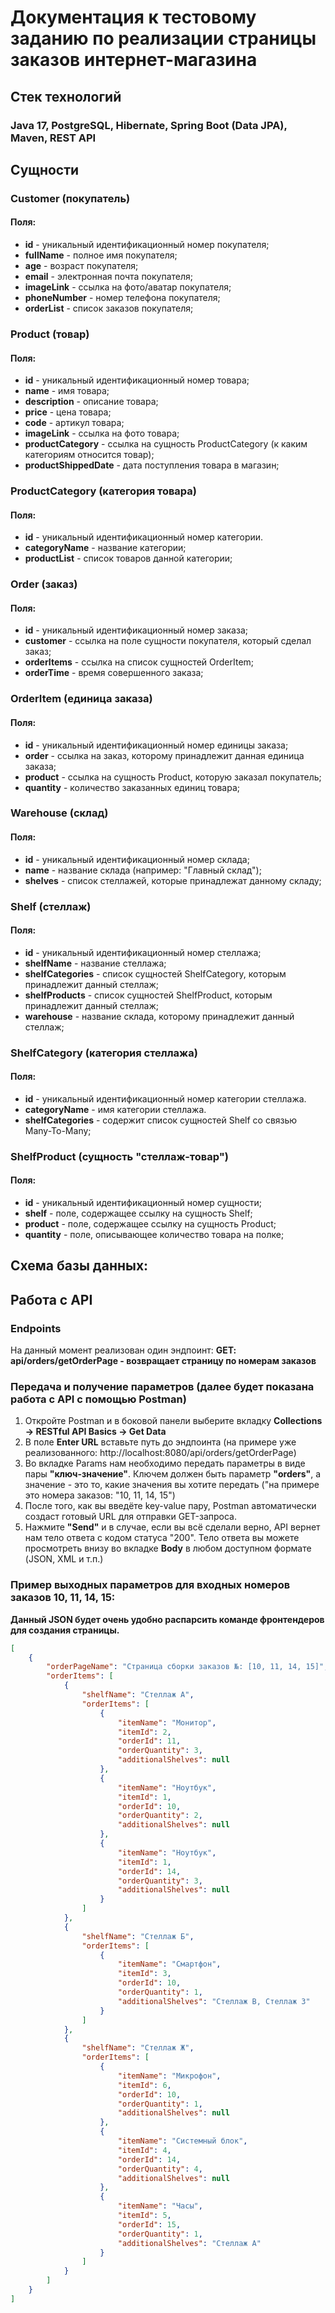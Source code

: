 # Документация к тестовому заданию по реализации страницы заказов интернет-магазина 
## Стек технологий
### Java 17, PostgreSQL, Hibernate, Spring Boot (Data JPA), Maven, REST API

## Сущности

### Customer (покупатель)

#### Поля:

- **id** - уникальный идентификационный номер покупателя;
- **fullName** - полное имя покупателя;
- **age** - возраст покупателя;
- **email** - электронная почта покупателя;
- **imageLink** - ссылка на фото/аватар покупателя;
- **phoneNumber** - номер телефона покупателя;
- **orderList** - список заказов покупателя;

### Product (товар)

#### Поля:
- **id** - уникальный идентификационный номер товара;
- **name** - имя товара;
- **description** - описание товара;
- **price** - цена товара;
- **code** - артикул товара;
- **imageLink** - ссылка на фото товара;
- **productCategory** - ссылка на сущность ProductCategory (к каким категориям относится товар);
- **productShippedDate** - дата поступления товара в магазин;

### ProductCategory (категория товара)

#### Поля:
- **id** - уникальный идентификационный номер категории.
- **categoryName** - название категории;
- **productList** - список товаров данной категории;

### Order (заказ)

#### Поля:
- **id** - уникальный идентификационный номер заказа;
- **customer** - ссылка на поле сущности покупателя, который сделал заказ;
- **orderItems** - ссылка на список сущностей OrderItem;
- **orderTime** - время совершенного заказа;

### OrderItem (единица заказа)

#### Поля:
- **id** - уникальный идентификационный номер единицы заказа;
- **order** - ссылка на заказ, которому принадлежит данная единица заказа;
- **product** - ссылка на сущность Product, которую заказал покупатель;
- **quantity** - количество заказанных единиц товара;

### Warehouse (склад)

#### Поля:
- **id**  - уникальный идентификационный номер склада;
- **name** - название склада (например: "Главный склад");
- **shelves** - список стеллажей, которые принадлежат данному складу;

### Shelf (стеллаж)

#### Поля:
- **id** - уникальный идентификационный номер стеллажа;
- **shelfName** - название стеллажа;
- **shelfCategories** - список сущностей ShelfCategory, которым принадлежит данный стеллаж;
- **shelfProducts** - список сущностей ShelfProduct, которым принадлежит данный стеллаж;
- **warehouse** - название склада, которому принадлежит данный стеллаж;

### ShelfCategory (категория стеллажа)

#### Поля:
- **id** - уникальный идентификационный номер категории стеллажа.
- **categoryName** - имя категории стеллажа.
- **shelfCategories** - содержит список сущностей Shelf со связью Many-To-Many;

### ShelfProduct (сущность "стеллаж-товар")

#### Поля:
- **id** - уникальный идентификационный номер сущности;
- **shelf** - поле, содержащее ссылку на сущность Shelf;
- **product** - поле, содержащее ссылку на сущность Product;
- **quantity** - поле, описывающее количество товара на полке;

## Cхема базы данных:



## Работа с API
### Endpoints
На данный момент реализован один эндпоинт: 
**GET: api/orders/getOrderPage - возвращает страницу по номерам заказов**

### Передача и получение параметров (далее будет показана работа с API с помощью Postman)
1. Откройте Postman и в боковой панели выберите вкладку **Collections -> RESTful API Basics -> Get Data**
2. В поле **Enter URL** вставьте путь до эндпоинта (на примере уже реализованного: http://localhost:8080/api/orders/getOrderPage)
3. Во вкладке Params нам необходимо передать параметры в виде пары **"ключ-значение"**. Ключем должен быть параметр **"orders"**, а значение - это то, какие значения вы хотите передать ("на примере это номера заказов: "10, 11, 14, 15")
4. После того, как вы введёте key-value пару, Postman автоматически создаст готовый URL для отправки GET-запроса.
5. Нажмите **"Send"** и в случае, если вы всё сделали верно, API вернет нам тело ответа с кодом статуса "200". Тело ответа вы можете просмотреть внизу во вкладке **Body** в любом доступном формате (JSON, XML и т.п.)

### Пример выходных параметров для входных номеров заказов 10, 11, 14, 15:
**Данный JSON будет очень удобно распарсить команде фронтендеров для создания страницы.**
```json
[
    {
        "orderPageName": "Страница сборки заказов №: [10, 11, 14, 15]",
        "orderItems": [
            {
                "shelfName": "Стеллаж А",
                "orderItems": [
                    {
                        "itemName": "Монитор",
                        "itemId": 2,
                        "orderId": 11,
                        "orderQuantity": 3,
                        "additionalShelves": null
                    },
                    {
                        "itemName": "Ноутбук",
                        "itemId": 1,
                        "orderId": 10,
                        "orderQuantity": 2,
                        "additionalShelves": null
                    },
                    {
                        "itemName": "Ноутбук",
                        "itemId": 1,
                        "orderId": 14,
                        "orderQuantity": 3,
                        "additionalShelves": null
                    }
                ]
            },
            {
                "shelfName": "Стеллаж Б",
                "orderItems": [
                    {
                        "itemName": "Смартфон",
                        "itemId": 3,
                        "orderId": 10,
                        "orderQuantity": 1,
                        "additionalShelves": "Стеллаж В, Стеллаж З"
                    }
                ]
            },
            {
                "shelfName": "Стеллаж Ж",
                "orderItems": [
                    {
                        "itemName": "Микрофон",
                        "itemId": 6,
                        "orderId": 10,
                        "orderQuantity": 1,
                        "additionalShelves": null
                    },
                    {
                        "itemName": "Системный блок",
                        "itemId": 4,
                        "orderId": 14,
                        "orderQuantity": 4,
                        "additionalShelves": null
                    },
                    {
                        "itemName": "Часы",
                        "itemId": 5,
                        "orderId": 15,
                        "orderQuantity": 1,
                        "additionalShelves": "Стеллаж А"
                    }
                ]
            }
        ]
    }
]
```
